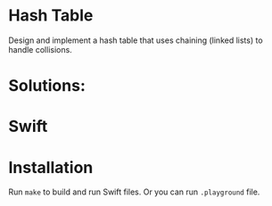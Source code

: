 # Hash Table
Design and implement a hash table that uses chaining (linked lists) to handle collisions.

# Solutions:

# Swift

# Installation
Run `make` to build and run Swift files. Or you can run `.playground` file.